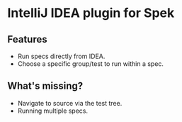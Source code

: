 # IntelliJ IDEA plugin for Spek

## Features
- Run specs directly from IDEA.
- Choose a specific group/test to run within a spec.


## What's missing?
- Navigate to source via the test tree.
- Running multiple specs.
